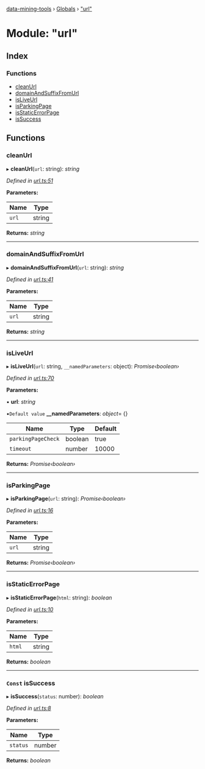 [data-mining-tools](../README.md) › [Globals](../globals.md) › ["url"](_url_.md)

# Module: "url"

## Index

### Functions

* [cleanUrl](_url_.md#cleanurl)
* [domainAndSuffixFromUrl](_url_.md#domainandsuffixfromurl)
* [isLiveUrl](_url_.md#isliveurl)
* [isParkingPage](_url_.md#isparkingpage)
* [isStaticErrorPage](_url_.md#isstaticerrorpage)
* [isSuccess](_url_.md#const-issuccess)

## Functions

###  cleanUrl

▸ **cleanUrl**(`url`: string): *string*

*Defined in [url.ts:51](https://github.com/tewen/data-mining-tools/blob/58f19c9/src/lib/url.ts#L51)*

**Parameters:**

Name | Type |
------ | ------ |
`url` | string |

**Returns:** *string*

___

###  domainAndSuffixFromUrl

▸ **domainAndSuffixFromUrl**(`url`: string): *string*

*Defined in [url.ts:41](https://github.com/tewen/data-mining-tools/blob/58f19c9/src/lib/url.ts#L41)*

**Parameters:**

Name | Type |
------ | ------ |
`url` | string |

**Returns:** *string*

___

###  isLiveUrl

▸ **isLiveUrl**(`url`: string, `__namedParameters`: object): *Promise‹boolean›*

*Defined in [url.ts:70](https://github.com/tewen/data-mining-tools/blob/58f19c9/src/lib/url.ts#L70)*

**Parameters:**

▪ **url**: *string*

▪`Default value`  **__namedParameters**: *object*= {}

Name | Type | Default |
------ | ------ | ------ |
`parkingPageCheck` | boolean | true |
`timeout` | number | 10000 |

**Returns:** *Promise‹boolean›*

___

###  isParkingPage

▸ **isParkingPage**(`url`: string): *Promise‹boolean›*

*Defined in [url.ts:16](https://github.com/tewen/data-mining-tools/blob/58f19c9/src/lib/url.ts#L16)*

**Parameters:**

Name | Type |
------ | ------ |
`url` | string |

**Returns:** *Promise‹boolean›*

___

###  isStaticErrorPage

▸ **isStaticErrorPage**(`html`: string): *boolean*

*Defined in [url.ts:10](https://github.com/tewen/data-mining-tools/blob/58f19c9/src/lib/url.ts#L10)*

**Parameters:**

Name | Type |
------ | ------ |
`html` | string |

**Returns:** *boolean*

___

### `Const` isSuccess

▸ **isSuccess**(`status`: number): *boolean*

*Defined in [url.ts:8](https://github.com/tewen/data-mining-tools/blob/58f19c9/src/lib/url.ts#L8)*

**Parameters:**

Name | Type |
------ | ------ |
`status` | number |

**Returns:** *boolean*
